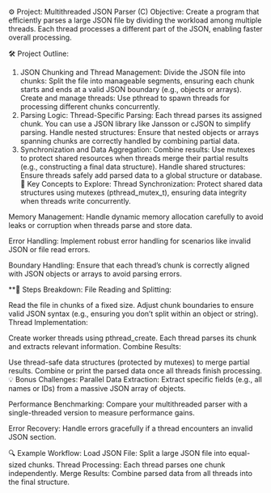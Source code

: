 ⚙️ Project: Multithreaded JSON Parser (C)
Objective:
Create a program that efficiently parses a large JSON file by dividing the workload among multiple threads. Each thread processes a different part of the JSON, enabling faster overall processing.

🛠️ Project Outline:
1. JSON Chunking and Thread Management:
Divide the JSON file into chunks:
Split the file into manageable segments, ensuring each chunk starts and ends at a valid JSON boundary (e.g., objects or arrays).
Create and manage threads:
Use pthread to spawn threads for processing different chunks concurrently.
2. Parsing Logic:
Thread-Specific Parsing:
Each thread parses its assigned chunk. You can use a JSON library like Jansson or cJSON to simplify parsing.
Handle nested structures:
Ensure that nested objects or arrays spanning chunks are correctly handled by combining partial data.
3. Synchronization and Data Aggregation:
Combine results:
Use mutexes to protect shared resources when threads merge their partial results (e.g., constructing a final data structure).
Handle shared structures:
Ensure threads safely add parsed data to a global structure or database.
🔑 Key Concepts to Explore:
Thread Synchronization:
Protect shared data structures using mutexes (pthread_mutex_t), ensuring data integrity when threads write concurrently.

Memory Management:
Handle dynamic memory allocation carefully to avoid leaks or corruption when threads parse and store data.

Error Handling:
Implement robust error handling for scenarios like invalid JSON or file read errors.

Boundary Handling:
Ensure that each thread’s chunk is correctly aligned with JSON objects or arrays to avoid parsing errors.

**🧠 Steps Breakdown:
File Reading and Splitting:

Read the file in chunks of a fixed size.
Adjust chunk boundaries to ensure valid JSON syntax (e.g., ensuring you don’t split within an object or string).
Thread Implementation:

Create worker threads using pthread_create.
Each thread parses its chunk and extracts relevant information.
Combine Results:

Use thread-safe data structures (protected by mutexes) to merge partial results.
Combine or print the parsed data once all threads finish processing.
💡 Bonus Challenges:
Parallel Data Extraction:
Extract specific fields (e.g., all names or IDs) from a massive JSON array of objects.

Performance Benchmarking:
Compare your multithreaded parser with a single-threaded version to measure performance gains.

Error Recovery:
Handle errors gracefully if a thread encounters an invalid JSON section.

🔍 Example Workflow:
Load JSON File: Split a large JSON file into equal-sized chunks.
Thread Processing: Each thread parses one chunk independently.
Merge Results: Combine parsed data from all threads into the final structure.
